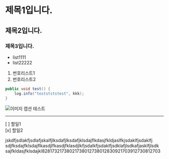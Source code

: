 # 제목1입니다.
## 제목2입니다.
### 제목3입니다.


* list1111
* list22222

1. 번호리스트1
1. 번호리스트2

```java
public void test() {
	log.info("teststststest", kkk);
}
```

![이미지 캡션 테스트](https://s3.us-west-2.amazonaws.com/secure.notion-static.com/1220e84d-2498-430d-92d5-9f5eac172de4/customize-jenkins.png?X-Amz-Algorithm=AWS4-HMAC-SHA256&X-Amz-Content-Sha256=UNSIGNED-PAYLOAD&X-Amz-Credential=AKIAT73L2G45EIPT3X45%2F20221115%2Fus-west-2%2Fs3%2Faws4_request&X-Amz-Date=20221115T235004Z&X-Amz-Expires=3600&X-Amz-Signature=ed0cb678fec370551d3dd7852dee0157ba60c796394231f3dd774d12f6ec2f88&X-Amz-SignedHeaders=host&x-id=GetObject)

---

[ ] 할일1   
[x] 할일2

jskdfjsdlakfjsdlafjskalfjlksdafjlksdafjklsdajflkdasjfkldjaslfkjsdaklfjsdaklfj
sdjfksdajfklsdajflkasdjlfkasdjfklasdjlkfjsdalkfjsdaklfjsdklafjlsdkafjasklfjlsdk
sajfkldasjfklsdajkl82817321738021738012738012830921703912730812703

